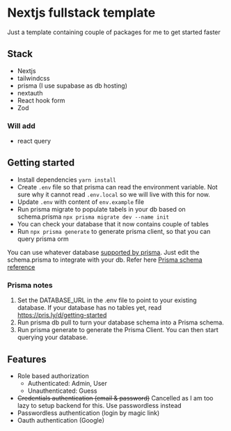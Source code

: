 # Nextjs fullstack template

Just a template containing couple of packages for me to get started faster

## Stack

- Nextjs
- tailwindcss
- prisma (I use supabase as db hosting)
- nextauth
- React hook form
- Zod

### Will add

- react query

## Getting started

- Install dependencies `yarn install`
- Create `.env` file so that prisma can read the environment variable. Not sure why it cannot read `.env.local` so we will live with this for now.
- Update `.env` with content of `env.example` file
- Run prisma migrate to populate tabels in your db based on schema.prisma `npx prisma migrate dev --name init`
- You can check your database that it now contains couple of tables
- Run `npx prisma generate` to generate prisma client, so that you can query prisma orm

You can use whatever database [supported by prisma](https://www.prisma.io/docs/reference/database-reference/supported-databases). Just edit the schema.prisma to integrate with your db. Refer here [Prisma schema reference](https://www.prisma.io/docs/reference/api-reference/prisma-schema-reference)

### Prisma notes

1. Set the DATABASE_URL in the .env file to point to your existing database. If your database has no tables yet, read https://pris.ly/d/getting-started
1. Run prisma db pull to turn your database schema into a Prisma schema.
1. Run prisma generate to generate the Prisma Client. You can then start querying your database.

## Features

- Role based authorization
  - Authenticated: Admin, User
  - Unauthenticated: Guess
- ~~Credentials authentication (email & password)~~ Cancelled as I am too lazy to setup backend for this. Use passwordless instead
- Passwordless authentication (login by magic link)
- Oauth authentication (Google)
